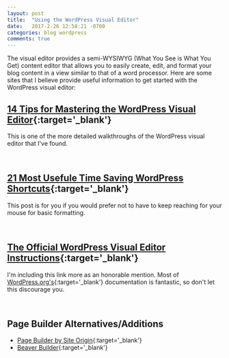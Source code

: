 ```yaml
---
layout: post
title:  "Using the WordPress Visual Editor"
date:   2017-2-26 12:58:21 -0700
categories: blog wordpress
comments: true
---
```

The visual editor provides a semi-WYSIWYG (What You See is What You Get) content editor that allows you to easily create, edit, and format your blog content in a view similar to that of a word processor. Here are some sites that I believe provide useful information to get started with the WordPress visual editor:



## [14 Tips for Mastering the WordPress Visual Editor][wp-beg-mastering]{:target='\_blank'}

This is one of the more detailed walkthroughs of the WordPress visual editor that I've found.

<br />

## [21 Most Usefule Time Saving WordPress Shortcuts][wp-beg-keyboard]{:target='\_blank'}

This post is for you if you would prefer not to have to keep reaching for your mouse for basic formatting.

<br />

## [The Official WordPress Visual Editor Instructions][wordpress-dot-com]{:target='\_blank'}

I'm including this link more as an honorable mention. Most of [WordPress.org's][wp-org]{:target='\_blank'} documentation is fantastic, so don't let this discourage you.

<br />

## Page Builder Alternatives/Additions 

* [Page Builder by Site Origin][page-builder]{:target='\_blank'}
* [Beaver Builder][beaver-builder]{:target='\_blank'}

[wp-org]: https://wordpress.org/
[wp-beg-mastering]: http://www.wpbeginner.com/beginners-guide/14-tips-for-mastering-the-wordpress-visual-editor/
[wordpress-dot-com]: https://make.wordpress.org/support/user-manual/content/editors/visual-editor/
[wp-beg-keyboard]: http://www.wpbeginner.com/beginners-guide/21-most-useful-time-saving-wordpress-shortcuts/
[beaver-builder]: https://www.wpbeaverbuilder.com/10-tips-beaver-builder-beginners/
[page-builder]: https://kinsta.com/blog/wordpress-page-builder-plugin/
